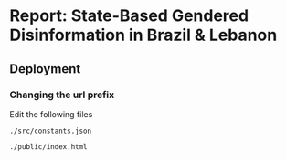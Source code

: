 # Report: State-Based Gendered Disinformation in Brazil & Lebanon




## Deployment

### Changing the url prefix

Edit the following files

    ./src/constants.json

    ./public/index.html
